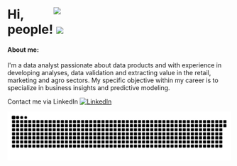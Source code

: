 <img style="margin-top: 40px;" align="right" width="400px" src="https://media.giphy.com/media/Wj7lNjMNDxSmc/giphy.gif">

# Hi, people! <img src="https://media.giphy.com/media/AZYVnZVRsDuMVY5GAu/giphy.gif" width="60px">

#### About me:<br>
I'm a data analyst passionate about data products and with experience in developing analyses, data validation and extracting value in the retail, marketing and agro sectors. My specific objective within my career is to specialize in business insights and predictive modeling.

Contact me via LinkedIn <a href="https://www.linkedin.com/in/suelen-f-nascimento/"><img src="https://img.shields.io/badge/LinkedIn-%230077B5.svg?&style=flat-square&logo=linkedin&logoColor=white" alt="LinkedIn"> </a>

<img src="https://github.com/suefn/suefn/blob/main/snake.svg" alt="Snake animation" />
